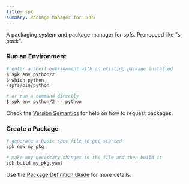 ```yaml
---
title: spk
summary: Package Manager for SPFS
---
```


A packaging system and package manager for spfs. Pronouced like "_s-pack_".

### Run an Environment

```bash
# enter a shell envrionment with an existing package installed
$ spk env python/2
$ which python
/spfs/bin/python

# or run a command directly
$ spk env python/2 -- python
```

Check the [Version Semantics](versioning) for help on how to request packages.

### Create a Package

```bash
# generate a basic spec file to get started
spk new my_pkg

# make any necessary changes to the file and then build it
spk build my_pkg.yaml
```

Use the [Package Definition Guide](spec) for more details.
